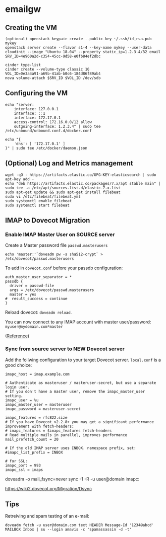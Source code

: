 # emailgw

## Creating the VM

```
(optional) openstack keypair create --public-key ~/.ssh/id_rsa.pub mykey
openstack server create --flavor s1-4 --key-name mykey --user-data cloudinit --image "Ubuntu 18.04" --property static_ip=1.2.3.4/32 email
SRV_ID=4e960a2d-c354-45cc-9d58-e0fb84ef2dbc

cinder type-list
cinder create --volume-type classic 10
VOL_ID=0e3a4a91-a69b-41ab-b0c6-184d86f89ab4
nova volume-attach $SRV_ID $VOL_ID /dev/sdb
```

## Configuring the VM

```
echo "server:
    interface: 127.0.0.1
    interface: ::1
    interface: 172.17.0.1
    access-control: 172.16.0.0/12 allow
    outgoing-interface: 1.2.3.4" | sudo tee /etc/unbound/unbound.conf.d/docker.conf
```
```
echo "{
    'dns': [ '172.17.0.1' ]
}" | sudo tee /etc/docker/daemon.json
```

## (Optional) Log and Metrics management
```
wget -qO - https://artifacts.elastic.co/GPG-KEY-elasticsearch | sudo apt-key add -
echo "deb https://artifacts.elastic.co/packages/7.x/apt stable main" | sudo tee -a /etc/apt/sources.list.d/elastic-7.x.list
sudo apt-get update && sudo apt-get install filebeat
sudo vi /etc/filebeat/filebeat.yml
sudo systemctl enable filebeat
sudo systemctl start filebeat
```

## IMAP to Dovecot Migration

### Enable IMAP Master User on SOURCE server
Create a Master password file `passwd.masterusers`
```
echo 'master:'`doveadm pw -s sha512-crypt` > /etc/dovecot/passwd.masterusers
```


To add in `dovecot.conf` before your passdb configuration:
```
auth_master_user_separator = *
passdb {
  driver = passwd-file
  args = /etc/dovecot/passwd.masterusers
  master = yes
#  result_success = continue
}
```

Reload dovecot: `doveadm reload`.

You can now connect to any IMAP account with master user/password: `myuser@mydomain.com*master`

([Reference](https://doc.dovecot.org/configuration_manual/authentication/master_users/))

### Sync from source server to NEW Dovecot server

Add the follwing configuration to your target Dovecot server. `local.conf` is a good choice:
```
imapc_host = imap.example.com

# Authenticate as masteruser / masteruser-secret, but use a separate login user.
# If you don't have a master user, remove the imapc_master_user setting.
imapc_user = %u
imapc_master_user = masteruser
imapc_password = masteruser-secret

imapc_features = rfc822.size
# If you have Dovecot v2.2.8+ you may get a significant performance improvement with fetch-headers:
# imapc_features = $imapc_features fetch-headers
# Read multiple mails in parallel, improves performance
mail_prefetch_count = 20

# If the old IMAP server uses INBOX. namespace prefix, set:
#imapc_list_prefix = INBOX

# for SSL:
imapc_port = 993
imapc_ssl = imaps
```

doveadm -o mail_fsync=never sync -1 -R -u user@domain imapc:


https://wiki2.dovecot.org/Migration/Dsync

## Tips

Retreiving and spam testing of an e-mail:
```
doveadm fetch -u user@domain.com text HEADER Message-Id '1234@abcd' MAILBOX Inbox | su --login amavis -c 'spamassassin -d -t'
```
